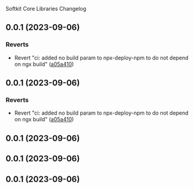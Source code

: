 Softkit Core Libraries Changelog
## 0.0.1 (2023-09-06)


### Reverts

* Revert "ci: added no build param to npx-deploy-npm to do not depend on ngx build" ([a05a410](https://github.com/saas-buildkit/saas-buildkit-core/commit/a05a41073965039dd9656840a80144dcd6b4e180))

## 0.0.1 (2023-09-06)


### Reverts

* Revert "ci: added no build param to npx-deploy-npm to do not depend on ngx build" ([a05a410](https://github.com/saas-buildkit/saas-buildkit-core/commit/a05a41073965039dd9656840a80144dcd6b4e180))

## 0.0.1 (2023-09-06)

## 0.0.1 (2023-09-06)

## 0.0.1 (2023-09-06)
